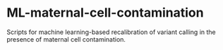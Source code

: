 # ML-maternal-cell-contamination
Scripts for machine learning-based recalibration of variant calling in the presence of maternal cell contamination.
